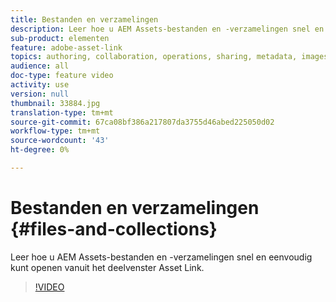 ```yaml
---
title: Bestanden en verzamelingen
description: Leer hoe u AEM Assets-bestanden en -verzamelingen snel en eenvoudig kunt openen vanuit het deelvenster Asset Link.
sub-product: elementen
feature: adobe-asset-link
topics: authoring, collaboration, operations, sharing, metadata, images
audience: all
doc-type: feature video
activity: use
version: null
thumbnail: 33884.jpg
translation-type: tm+mt
source-git-commit: 67ca08bf386a217807da3755d46abed225050d02
workflow-type: tm+mt
source-wordcount: '43'
ht-degree: 0%

---
```



# Bestanden en verzamelingen {#files-and-collections}

Leer hoe u AEM Assets-bestanden en -verzamelingen snel en eenvoudig kunt openen vanuit het deelvenster Asset Link.

>[!VIDEO](https://video.tv.adobe.com/v/33884/?quality=12)